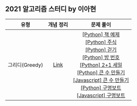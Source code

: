 ## 2021 알고리즘 스터디 by 이아현

| 유형 | 개념 정리 | 문제 풀이 |
|:---:|:---:|:---:|
| 그리디(Greedy) | [Link](https://lah1203.github.io/algorithm/2021/11/02/greedy-algorithm-definition.html) | [\[Python\] 책 예제](https://lah1203.github.io/algorithm/2021/11/09/greedy-algorithm-example.html)<br>[\[Python\] 주식](https://github.com/LAH1203/2021_Algorithm_Study/blob/main/AhhyunLee/Greedy/DuriBaePick/%EC%A3%BC%EC%8B%9D.py)<br>[\[Python\] 걷기](https://github.com/LAH1203/2021_Algorithm_Study/blob/main/AhhyunLee/Greedy/DuriBaePick/%EA%B1%B7%EA%B8%B0.py)<br>[\[Python\] 방 번호](https://github.com/LAH1203/2021_Algorithm_Study/blob/main/AhhyunLee/Greedy/DuriBaePick/%EB%B0%A9%20%EB%B2%88%ED%98%B8.py)<br>[\[Python\] 2+1 세일](https://github.com/LAH1203/2021_Algorithm_Study/blob/main/AhhyunLee/Greedy/AhhyunLeePick/2%2B1%20%EC%84%B8%EC%9D%BC.py)<br>[\[Python\] 큰 수 만들기](https://github.com/LAH1203/2021_Algorithm_Study/blob/main/AhhyunLee/Greedy/AhhyunLeePick/%ED%81%B0%20%EC%88%98%20%EB%A7%8C%EB%93%A4%EA%B8%B0.py)<br>[\[Javascript\] 큰 수 만들기](https://github.com/LAH1203/2021_Algorithm_Study/blob/main/AhhyunLee/Greedy/AhhyunLeePick/%ED%81%B0%20%EC%88%98%20%EB%A7%8C%EB%93%A4%EA%B8%B0.js)<br>[\[Python\] 구명보트](https://github.com/LAH1203/2021_Algorithm_Study/blob/main/AhhyunLee/Greedy/AhhyunLeePick/%EA%B5%AC%EB%AA%85%EB%B3%B4%ED%8A%B8.py)<br>[\[Javascript\] 구명보트](https://github.com/LAH1203/2021_Algorithm_Study/blob/main/AhhyunLee/Greedy/AhhyunLeePick/%EA%B5%AC%EB%AA%85%EB%B3%B4%ED%8A%B8.js) |
